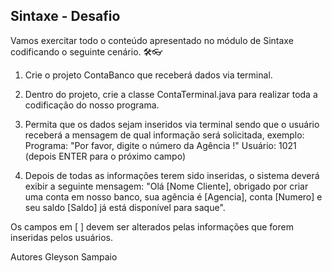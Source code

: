 ## Sintaxe - Desafio

Vamos exercitar todo o conteúdo apresentado no módulo de Sintaxe codificando o seguinte cenário. 🛠️👓

1. Crie o projeto ContaBanco que receberá dados via terminal.

2. Dentro do projeto, crie a classe ContaTerminal.java para realizar toda a codificação do nosso programa.

3. Permita que os dados sejam inseridos via terminal sendo que o usuário receberá a mensagem de qual informação será solicitada, exemplo:
Programa: "Por favor, digite o número da Agência !"
Usuário: 1021 (depois ENTER para o próximo campo)

4. Depois de todas as informações terem sido inseridas, o sistema deverá exibir a seguinte mensagem:
"Olá [Nome Cliente], obrigado por criar uma conta em nosso banco, sua agência é [Agencia], conta [Numero] e seu saldo [Saldo] já está disponível para saque".

Os campos em [ ] devem ser alterados pelas informações que forem inseridas pelos usuários.

Autores
Gleyson Sampaio
